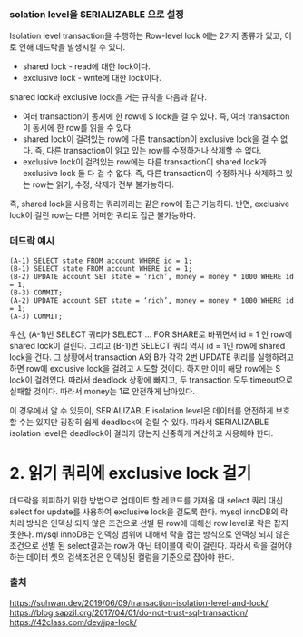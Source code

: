 ### solation level을 SERIALIZABLE 으로 설정
Isolation level transaction을 수행하는 Row-level lock 에는 2가지 종류가 있고, 이로 인해 데드락을 발생시킬 수 있다.

* shared lock - read에 대한 lock이다.
* exclusive lock - write에 대한 lock이다.

shared lock과 exclusive lock을 거는 규칙을 다음과 같다.
* 여러 transaction이 동시에 한 row에 S lock을 걸 수 있다. 즉, 여러 transaction이 동시에 한 row를 읽을 수 있다.
* shared lock이 걸려있는 row에 다른 transaction이 exclusive lock을 걸 수 없다. 즉, 다른 transaction이 읽고 있는 row를 수정하거나 삭제할 수 없다.
* exclusive lock이 걸려있는 row에는 다른 transaction이 shared lock과 exclusive lock 둘 다 걸 수 없다. 즉, 다른 transaction이 수정하거나 삭제하고 있는 row는 읽기, 수정, 삭제가 전부 불가능하다.

즉, shared lock을 사용하는 쿼리끼리는 같은 row에 접근 가능하다. 반면, exclusive lock이 걸린 row는 다른 어떠한 쿼리도 접근 불가능하다.

### 데드락 예시
```
(A-1) SELECT state FROM account WHERE id = 1;
(B-1) SELECT state FROM account WHERE id = 1;
(B-2) UPDATE account SET state = ‘rich’, money = money * 1000 WHERE id = 1;
(B-3) COMMIT;
(A-2) UPDATE account SET state = ‘rich’, money = money * 1000 WHERE id = 1;
(A-3) COMMIT;
```

우선, (A-1)번 SELECT 쿼리가 SELECT ... FOR SHARE로 바뀌면서 id = 1 인 row에 shared lock이 걸린다. 그리고 (B-1)번 SELECT 쿼리 역시 id = 1인 row에 shared lock을 건다. 그 상황에서 transaction A와 B가 각각 2번 UPDATE 쿼리를 실행하려고 하면 row에 exclusive lock을 걸려고 시도할 것이다. 하지만 이미 해당 row에는 S lock이 걸려있다. 따라서 deadlock 상황에 빠지고, 두 transaction 모두 timeout으로 실패할 것이다. 따라서 money는 1로 안전하게 남아있다.

이 경우에서 알 수 있듯이, SERIALIZABLE isolation level은 데이터를 안전하게 보호할 수는 있지만 굉장히 쉽게 deadlock에 걸릴 수 있다. 따라서 SERIALIZABLE isolation level은 deadlock이 걸리지 않는지 신중하게 계산하고 사용해야 한다.


# 2. 읽기 쿼리에 exclusive lock 걸기 
데드락을 회피하기 위한 방법으로 업데이트 할 레코드를 가져올 때 select 쿼리 대신 select for update를 사용하여 exclusive lock을 걸도록 한다. mysql innoDB의 락 처리 방식은 인덱싱 되지 않은 조건으로 선별 된 row에 대해선 row level로 락은 잡지 못한다. mysql innoDB는 인덱싱 범위에 대해서 락을 잡는 방식으로 인덱싱 되지 않은 조건으로 선별 된 select결과는 row가 아닌 테이블이 락이 걸린다. 따라서 락을 걸어야 하는 데이터 셋의 검색조건은 인덱싱된 컬럼을 기준으로 잡아야 한다.


### 출처
https://suhwan.dev/2019/06/09/transaction-isolation-level-and-lock/  
https://blog.sapzil.org/2017/04/01/do-not-trust-sql-transaction/  
https://42class.com/dev/jpa-lock/  


